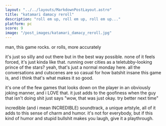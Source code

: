 ```yaml
---
layout: "../../layouts/MarkdownPostLayout.astro"
title: "katamari damacy reroll"
description: "roll em up, roll em up, roll em up..."
platform: pc
score: 9
image: "/post_images/katamari_damacy_reroll.jpg"
---
```

man, this game rocks. or rolls, more accurately

it's just so silly and out there but in the best way possible. none of it feels forced, it's just kinda like that. running over cities as a teletubby-looking prince of the stars? yeah, that's just a normal monday here. all the conversations and cutscenes are so casual for how batshit insane this game is, and i think that's what makes it so good.

it's one of the few games that looks down on the player in an obviously joking manner, and i LOVE that. it just adds to the goofiness when the guy that isn't doing shit just says "wow, that was just okay. try better next time"

incredible (and i mean INCREDIBLE) soundtrack, a unique artstyle, all of it adds to this sense of charm and humor. it's not for everybody, but if this kind of humor and stupid bullshit makes you laugh, give it a playthrough. 